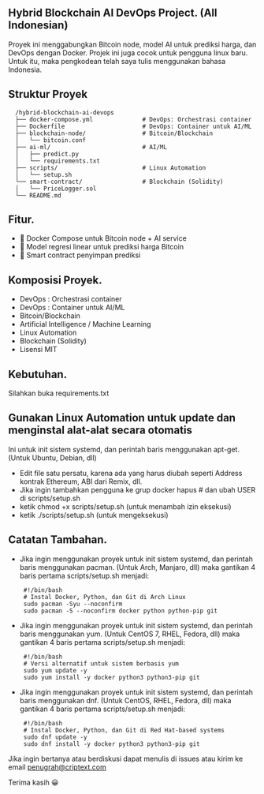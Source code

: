 ## Hybrid Blockchain AI DevOps Project. (All Indonesian)

Proyek ini menggabungkan Bitcoin node, model AI untuk prediksi harga, dan DevOps dengan Docker. Projek ini juga cocok untuk pengguna linux baru. Untuk itu, maka pengkodean telah saya tulis menggunakan bahasa Indonesia.

## Struktur Proyek


                                
      
      /hybrid-blockchain-ai-devops
      ├── docker-compose.yml              # DevOps: Orchestrasi container
      ├── Dockerfile                      # DevOps: Container untuk AI/ML
      ├── blockchain-node/                # Bitcoin/Blockchain
      │   └── bitcoin.conf
      ├── ai-ml/                          # AI/ML
      │   ├── predict.py
      │   └── requirements.txt
      ├── scripts/                        # Linux Automation
      │   └── setup.sh
      └── smart-contract/                 # Blockchain (Solidity)
      │   └── PriceLogger.sol
      └── README.md


## Fitur.

- 🐳 Docker Compose untuk Bitcoin node + AI service
- 🤖 Model regresi linear untuk prediksi harga Bitcoin
- 📜 Smart contract penyimpan prediksi


## Komposisi Proyek.
         
- DevOps : Orchestrasi container
- DevOps : Container untuk AI/ML
- Bitcoin/Blockchain
- Artificial Intelligence / Machine Learning
- Linux Automation
- Blockchain (Solidity)
- Lisensi MIT


## Kebutuhan.

Silahkan buka requirements.txt


## Gunakan Linux Automation untuk update dan menginstal alat-alat secara otomatis

  Ini untuk init sistem systemd, dan perintah baris menggunakan apt-get. (Untuk Ubuntu, Debian, dll)
- Edit file satu persatu, karena ada yang harus diubah seperti Address kontrak Ethereum, ABI dari Remix, dll.
- Jika ingin tambahkan pengguna ke grup docker hapus # dan ubah USER di scripts/setup.sh 
- ketik chmod +x scripts/setup.sh (untuk menambah izin eksekusi)
- ketik ./scripts/setup.sh (untuk mengeksekusi)
       

## Catatan Tambahan.

- Jika ingin menggunakan proyek untuk init sistem systemd, dan perintah baris menggunakan pacman. (Untuk Arch, Manjaro, dll)
  maka gantikan 4 baris pertama scripts/setup.sh menjadi:

       #!/bin/bash
       # Instal Docker, Python, dan Git di Arch Linux
       sudo pacman -Syu --noconfirm
       sudo pacman -S --noconfirm docker python python-pip git


- Jika ingin menggunakan proyek untuk init sistem systemd, dan perintah baris menggunakan yum. (Untuk CentOS 7, RHEL, Fedora, dll)
  maka gantikan 4 baris pertama scripts/setup.sh menjadi:

       #!/bin/bash
       # Versi alternatif untuk sistem berbasis yum
       sudo yum update -y
       sudo yum install -y docker python3 python3-pip git


- Jika ingin menggunakan proyek untuk init sistem systemd, dan perintah baris menggunakan dnf. (Untuk CentOS, RHEL, Fedora, dll)
  maka gantikan 4 baris pertama scripts/setup.sh menjadi:
  
       #!/bin/bash
       # Instal Docker, Python, dan Git di Red Hat-based systems
       sudo dnf update -y
       sudo dnf install -y docker python3 python3-pip git


Jika ingin bertanya atau berdiskusi dapat menulis di issues atau kirim ke email penugrah@criptext.com

Terima kasih 😀


